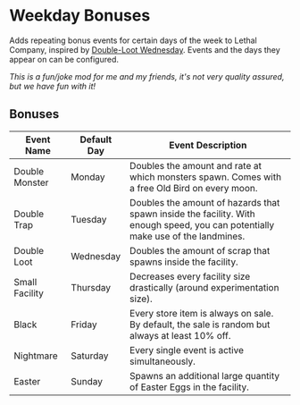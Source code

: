 # Weekday Bonuses
Adds repeating bonus events for certain days of the week to Lethal Company, inspired by [Double-Loot Wednesday](https://thunderstore.io/c/lethal-company/p/SylviBlossom/WednesdayFix/). Events and the days they appear on can be configured.

*This is a fun/joke mod for me and my friends, it's not very quality assured, but we have fun with it!*

## Bonuses

| Event Name     | Default Day | Event Description |
| -------------- | ----------- | ----------------- |
| Double Monster | Monday      | Doubles the amount and rate at which monsters spawn. Comes with a free Old Bird on every moon. |
| Double Trap    | Tuesday     | Doubles the amount of hazards that spawn inside the facility. With enough speed, you can potentially make use of the landmines. |
| Double Loot    | Wednesday   | Doubles the amount of scrap that spawns inside the facility. |
| Small Facility | Thursday    | Decreases every facility size drastically (around experimentation size). |
| Black          | Friday      | Every store item is always on sale. By default, the sale is random but always at least 10% off. |
| Nightmare      | Saturday    | Every single event is active simultaneously. |
| Easter         | Sunday      | Spawns an additional large quantity of Easter Eggs in the facility. |